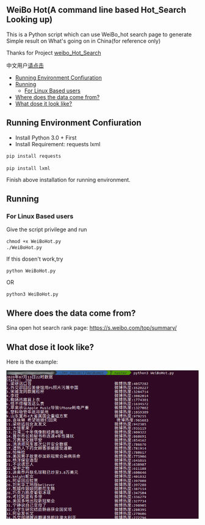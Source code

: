 ## WeiBo Hot(A command line based Hot_Search Looking up)
This is a Python script which can use WeiBo_hot search page to generate Simple result on What's going on in China(for reference only)

Thanks for Project [weibo_Hot_Search](https://github.com/Writeup001/weibo_Hot_Search)

中文用户[请点击](https://github.com/zhzhzhy/WeiBoHot/blob/master/README_CN.md)

<!-- vim-markdown-toc GFM -->

* [Running Environment Confiuration](#running-environment-confiuration)
* [Running](#running)
	* [For Linux Based users](#for-linux-based-users)
* [Where does the data come from?](#where-does-the-data-come-from)
* [What dose it look like?](#what-dose-it-look-like)

<!-- vim-markdown-toc -->

## Running Environment Confiuration
- Install Python 3.0 + First
- Install Requirement: requests lxml
```
pip install requests

pip install lxml
```
Finish above installation for running environment.
## Running
### For Linux Based users
Give the script privilege and run
```
chmod +x WeiBoHot.py
./WeiBoHot.py
```
If this dosen't work,try
```
python WeiBoHot.py
```
OR
```
python3 WeiBoHot.py
```
## Where does the data come from?
Sina open hot search rank page: https://s.weibo.com/top/summary/
## What dose it look like?
Here is the example:

![result.png](/img/result.png)

